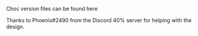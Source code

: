Choc version files can be found here

Thanks to Phoenix#2490 from the Discord 40% server for helping with the design.
